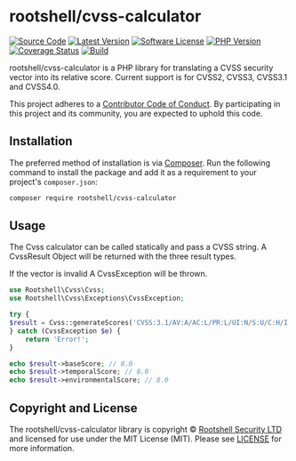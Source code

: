 # rootshell/cvss-calculator

[![Source Code][badge-source]][source]
[![Latest Version][badge-release]][release]
[![Software License][badge-license]][license]
[![PHP Version][badge-php]][php]
[![Coverage Status][badge-coverage]][coverage]
[![Build][badge-build]][build]

rootshell/cvss-calculator is a PHP library for translating a CVSS security vector into its relative score. Current support is for CVSS2, CVSS3, CVSS3.1 and CVSS4.0.

This project adheres to a [Contributor Code of Conduct][conduct]. By
participating in this project and its community, you are expected to uphold this
code.

## Installation

The preferred method of installation is via [Composer][]. Run the following
command to install the package and add it as a requirement to your project's
`composer.json`:

```bash
composer require rootshell/cvss-calculator
```

## Usage

The Cvss calculator can be called statically and pass a CVSS string. A CvssResult Object will be returned with the three result types. 

If the vector is invalid A CvssException will be thrown. 

```php
use Rootshell\Cvss\Cvss;
use Rootshell\Cvss\Exceptions\CvssException;

try {
$result = Cvss::generateScores('CVSS:3.1/AV:A/AC:L/PR:L/UI:N/S:U/C:H/I:H/A:H');
} catch (CvssException $e) {
    return 'Error!';
}

echo $result->baseScore; // 8.0
echo $result->temporalScore; // 8.0
echo $result->environmentalScore; // 8.0
```




## Copyright and License

The rootshell/cvss-calculator library is copyright © [Rootshell Security LTD](https://www.rootshellsecurity.net/) and
licensed for use under the MIT License (MIT). Please see [LICENSE][] for more
information.

[badge-source]: https://img.shields.io/badge/source-rootshell/cvss--calculator-blue.svg?style=flat-square
[badge-release]: https://img.shields.io/packagist/v/rootshell/cvss-calculator.svg?style=flat-square&label=release
[badge-license]: https://img.shields.io/packagist/l/rootshell/cvss-calculator.svg?style=flat-square
[badge-php]: https://img.shields.io/packagist/php-v/rootshell/cvss-calculator.svg?style=flat-square
[badge-coverage]: https://img.shields.io/coveralls/github/Rootshell-Security/cvss-calculator/master.svg?style=flat-square
[badge-build]: https://img.shields.io/github/workflow/status/Rootshell-Security/cvss-calculator/Build/master?style=flat-square

[source]: https://github.com/Rootshell-Security/cvss-calculator
[release]: https://packagist.org/packages/rootshell/cvss-calculator
[php]: https://php.net
[composer]: http://getcomposer.org/
[conduct]: https://github.com/Rootshell-Security/cvss-calculator/blob/master/.github/CODE_OF_CONDUCT.md
[license]: https://github.com/Rootshell-Security/cvss-calculator/blob/master/LICENSE
[coverage]: https://coveralls.io/github/Rootshell-Security/cvss-calculator?branch=master
[build]: https://github.com/Rootshell-Security/cvss-calculator/actions?query=event%3Apush+workflow%3ABuild+branch%3Amaster